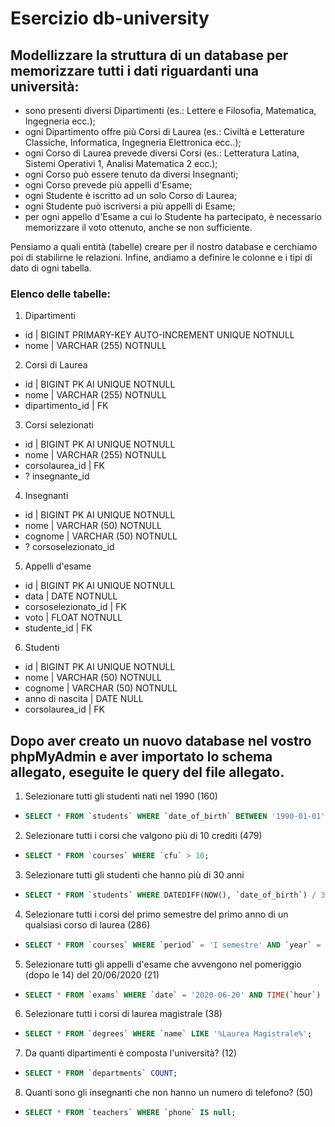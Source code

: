 # Esercizio db-university

## Modellizzare la struttura di un database per memorizzare tutti i dati riguardanti una università:

- sono presenti diversi Dipartimenti (es.: Lettere e Filosofia, Matematica, Ingegneria ecc.);
- ogni Dipartimento offre più Corsi di Laurea (es.: Civiltà e Letterature Classiche, Informatica, Ingegneria Elettronica ecc..);
- ogni Corso di Laurea prevede diversi Corsi (es.: Letteratura Latina, Sistemi Operativi 1, Analisi Matematica 2 ecc.);
- ogni Corso può essere tenuto da diversi Insegnanti;
- ogni Corso prevede più appelli d'Esame;
- ogni Studente è iscritto ad un solo Corso di Laurea;
- ogni Studente può iscriversi a più appelli di Esame;
- per ogni appello d'Esame a cui lo Studente ha partecipato, è necessario memorizzare il voto ottenuto, anche se non sufficiente.

Pensiamo a quali entità (tabelle) creare per il nostro database e cerchiamo poi di stabilirne le relazioni.
Infine, andiamo a definire le colonne e i tipi di dato di ogni tabella.

### Elenco delle tabelle:

1. Dipartimenti

- id | BIGINT PRIMARY-KEY AUTO-INCREMENT UNIQUE NOTNULL
- nome | VARCHAR (255) NOTNULL

2. Corsi di Laurea

- id | BIGINT PK AI UNIQUE NOTNULL
- nome | VARCHAR (255) NOTNULL
- dipartimento_id | FK

3. Corsi selezionati

- id | BIGINT PK AI UNIQUE NOTNULL
- nome | VARCHAR (255) NOTNULL
- corsolaurea_id | FK
- ? insegnante_id

4. Insegnanti

- id | BIGINT PK AI UNIQUE NOTNULL
- nome | VARCHAR (50) NOTNULL
- cognome | VARCHAR (50) NOTNULL
- ? corsoselezionato_id

5. Appelli d'esame

- id | BIGINT PK AI UNIQUE NOTNULL
- data | DATE NOTNULL
- corsoselezionato_id | FK
- voto | FLOAT NOTNULL
- studente_id | FK

6. Studenti

- id | BIGINT PK AI UNIQUE NOTNULL
- nome | VARCHAR (50) NOTNULL
- cognome | VARCHAR (50) NOTNULL
- anno di nascita | DATE NULL
- corsolaurea_id | FK

## Dopo aver creato un nuovo database nel vostro phpMyAdmin e aver importato lo schema allegato, eseguite le query del file allegato.

1. Selezionare tutti gli studenti nati nel 1990 (160)

- ```sql
  SELECT * FROM `students` WHERE `date_of_birth` BETWEEN '1990-01-01' AND '1990-12-31';
  ```

2. Selezionare tutti i corsi che valgono più di 10 crediti (479)

- ```sql
  SELECT * FROM `courses` WHERE `cfu` > 10;
  ```

3. Selezionare tutti gli studenti che hanno più di 30 anni

- ```sql
  SELECT * FROM `students` WHERE DATEDIFF(NOW(), `date_of_birth`) / 365 > 30
  ```

4. Selezionare tutti i corsi del primo semestre del primo anno di un qualsiasi corso di laurea (286)

- ```sql
  SELECT * FROM `courses` WHERE `period` = 'I semestre' AND `year` = '1';
  ```

5. Selezionare tutti gli appelli d'esame che avvengono nel pomeriggio (dopo le 14) del 20/06/2020 (21)

- ```sql
  SELECT * FROM `exams` WHERE `date` = '2020-06-20' AND TIME(`hour`) > '14:00:00';
  ```

6. Selezionare tutti i corsi di laurea magistrale (38)

- ```sql
  SELECT * FROM `degrees` WHERE `name` LIKE '%Laurea Magistrale%';
  ```

7. Da quanti dipartimenti è composta l'università? (12)

- ```sql
  SELECT * FROM `departments` COUNT;
  ```

8. Quanti sono gli insegnanti che non hanno un numero di telefono? (50)

- ```sql
  SELECT * FROM `teachers` WHERE `phone` IS null;
  ```
